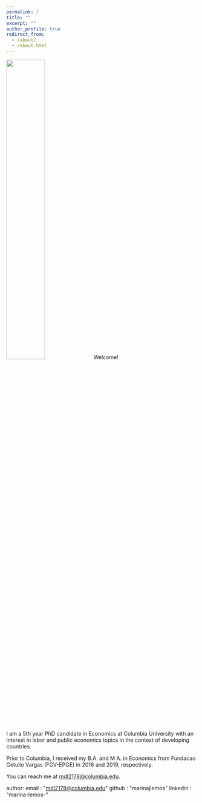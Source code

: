 ```yaml
---
permalink: /
title: ""
excerpt: ""
author_profile: true
redirect_from: 
  - /about/
  - /about.html
---
```


<img src="{{ site.url }}{{ site.baseurl }}/images/profile.png" alt="" width = "45%" class = "align-left">
Welcome!  

I am a 5th year PhD candidate in Economics at Columbia University with an interest in labor and public economics topics in the context of developing countries. 

Prior to Columbia, I received my B.A. and M.A. in Economics from Fundacao Getulio Vargas (FGV-EPGE) in 2016 and 2019, respectively. 

You can reach me at [mdl2178@columbia.edu](mailto:mdl2178@columbia.edu). 

author:
  email            : "mdl2178@columbia.edu"
  github           : "marinajlemos"
  linkedin         : "marina-lemos-"
